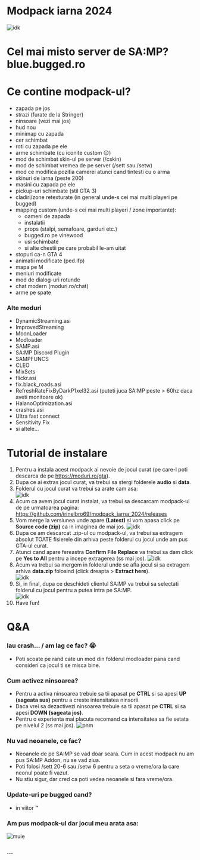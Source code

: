 # Modpack iarna 2024
![idk](https://i.imgur.com/JClEvGP.png)
# Cel mai misto server de SA:MP? **blue.bugged.ro**
# Ce contine modpack-ul?
- zapada pe jos
- strazi (furate de la Stringer)
- ninsoare (vezi mai jos)
- hud nou
- minimap cu zapada
- cer schimbat
- roti cu zapada pe ele
- arme schimbate (cu iconite custom 😉)
- mod de schimbat skin-ul pe server (/cskin)
- mod de schimbat vremea de pe server (/sett sau /setw)
- mod ce modifica pozitia camerei atunci cand tintesti cu o arma
- skinuri de iarna (peste 200)
- masini cu zapada pe ele
- pickup-uri schimbate (stil GTA 3)
- cladiri/zone retexturate (in general unde-s cei mai multi playeri pe bugged)
- mapping custom (unde-s cei mai multi playeri / zone importante):
  - oameni de zapada
  - instalatii
  - props (stalpi, semafoare, garduri etc.)
  - bugged.ro pe vinewood
  - usi schimbate
  - si alte chestii pe care probabil le-am uitat
- stopuri ca-n GTA 4
- animatii modificate (ped.ifp)
- mapa pe M
- meniuri modificate
- mod de dialog-uri rotunde
- chat modern (moduri.ro/chat)
- arme pe spate

### Alte moduri
- DynamicStreaming.asi
- ImprovedStreaming
- MoonLoader
- Modloader
- SAMP.asi
- SA:MP Discord Plugin
- SAMPFUNCS
- CLEO
- MixSets
- flickr.asi
- fix.black_roads.asi
- RefreshRateFixByDarkP1xel32.asi (puteti juca SA:MP peste > 60hz daca aveti monitoare ok)
- HalanoOptimization.asi
- crashes.asi
- Ultra fast connect
- Sensitivity Fix
- si altele...

# Tutorial de instalare
1. Pentru a instala acest modpack ai nevoie de jocul curat (pe care-l poti descarca de pe https://moduri.ro/gta).
2. Dupa ce ai extras jocul curat, va trebui sa stergi folderele **audio** si **data**.
3. Folderul cu jocul curat va trebui sa arate cam asa:<br>
![idk](https://i.imgur.com/VE36xjI.png")
4. Acum ca avem jocul curat instalat, va trebui sa descarcam modpack-ul de pe urmatoarea pagina: https://github.com/irinelbro69/modpack_iarna_2024/releases
5. Vom merge la versiunea unde apare **(Latest)** si vom apasa click pe **Source code (zip)** ca in imaginea de mai jos.
![idk](https://i.imgur.com/Y35XyXz.png)
6. Dupa ce am descarcat .zip-ul cu modpack-ul, va trebui sa extragem absolut TOATE fisierele din arhiva peste folderul cu jocul unde am pus GTA-ul curat.
7. Atunci cand apare fereastra **Confirm File Replace** va trebui sa dam click pe **Yes to All** pentru a incepe extragerea (ss mai jos).
![idk](https://i.imgur.com/bkHRo8x.png)
8. Acum va trebui sa mergem in folderul unde se afla jocul si sa extragem arhiva **data.zip** folosind (click dreapta > **Extract here**).<br>
![idk](https://i.imgur.com/xqeVO0N.png)
9. Si, in final, dupa ce deschideti clientul SA:MP va trebui sa selectati folderul cu jocul pentru a putea intra pe SA:MP.<br>
![idk](https://i.imgur.com/SWfw3r9.png)
10. Have fun!

# Q&A
### Iau crash... / am lag ce fac? 😭
- Poti scoate pe rand cate un mod din folderul modloader pana cand consideri ca jocul ti se misca bine.

### Cum activez ninsoarea?
- Pentru a activa ninsoarea trebuie sa tii apasat pe **CTRL** si sa apesi **UP (sageata sus)** pentru a creste intensitatea ninsorii.
- Daca vrei sa dezactivezi ninsoarea trebuie sa tii apasat pe **CTRL** si sa apesi **DOWN (sageata jos)**.
- Pentru o experienta mai placuta recomand ca intensitatea sa fie setata pe nivelul 2 (ss mai jos).
![pnm](https://i.imgur.com/xmvvIEC.png)

### Nu vad neoanele, ce fac?
- Neoanele de pe SA:MP se vad doar seara. Cum in acest modpack nu am pus SA:MP Addon, nu se vad ziua.
- Poti folosi /sett 20-6 sau /setw 6 pentru a seta o vreme/ora la care neonul poate fi vazut.
- Nu stiu sigur, dar cred ca poti vedea neoanele si fara vreme/ora.

### Update-uri pe bugged cand?
- in viitor ™

### Am pus modpack-ul dar jocul meu arata asa:
![muie](https://api.duniagames.co.id/api/content//upload/file/18919196381637192531.png)<br>
### ...
